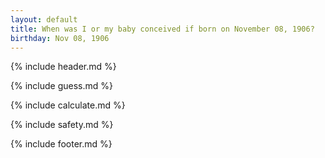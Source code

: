 ```yaml
---
layout: default
title: When was I or my baby conceived if born on November 08, 1906?
birthday: Nov 08, 1906
---
```


{% include header.md %}

{% include guess.md %}

{% include calculate.md %}

{% include safety.md %}

{% include footer.md %}



